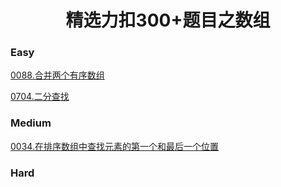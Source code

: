 <h1 align="center">精选力扣300+题目之数组</h1>

<p id="easy"></p>

### Easy

[0088.合并两个有序数组](doc/leedcode题解/数组/easy/0088.合并两个有序数组.md)

[0704.二分查找](doc/leedcode题解/数组/easy/0704.二分查找.md)


<p id="medium"></p>


###  Medium 

[0034.在排序数组中查找元素的第一个和最后一个位置](doc/leedcode题解/数组/easy/medium/0034.在排序数组中查找元素的第一个和最后一个位置.md)


<p id="hard"></p>

### Hard






